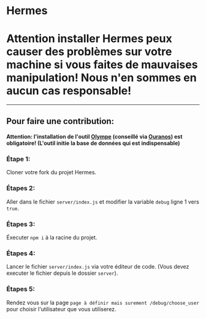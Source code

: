 # Hermes

# Attention installer Hermes peux causer des problèmes sur votre machine si vous faites de mauvaises manipulation! Nous n'en sommes en aucun cas responsable!

***

## Pour faire une contribution:

#### Attention: l'installation de l'outil [Olympe](https://github.com/Cantina-Org/Olympe) (conseillé via [Ouranos](https://github.com/Cantina-Org/Ouranos)) est obligatoire! (L'outil initie la base de données qui est indispensable)

### Étape 1:
Cloner votre fork du projet Hermes.

### Étapes 2:
Aller dans le fichier `server/index.js` et modifier la variable `debug` ligne 1 vers `true`.

### Étapes 3:
Éxecuter `npm i` à la racine du projet.

### Étapes 4:
Lancer le fichier `server/index.js` via votre éditeur de code. (Vous devez executer le fichier depuis le dossier `server`).

### Étapes 5:
Rendez vous sur la page `page à définir mais surement /debug/choose_user` pour choisir l'utilisateur que vous utiliserez.

